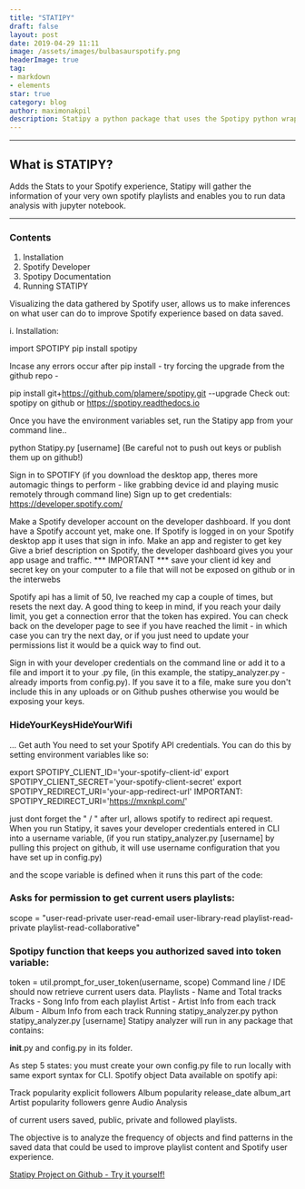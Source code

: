 ```yaml
---
title: "STATIPY"
draft: false
layout: post
date: 2019-04-29 11:11
image: /assets/images/bulbasaurspotify.png
headerImage: true
tag:
- markdown
- elements
star: true
category: blog
author: maximonakpil
description: Statipy a python package that uses the Spotipy python wrapper for calls to the spotify api
---
```


---

## What is STATIPY?

Adds the Stats to your Spotify experience, Statipy will gather the information of your very own spotify playlists and enables you to run data analysis with jupyter notebook.


---

### Contents

1. Installation
2. Spotify Developer
3. Spotipy Documentation
4. Running STATIPY


Visualizing the data gathered by Spotify user, allows us to make inferences on what user can do to improve Spotify experience based on data saved.

i. Installation:

import SPOTIPY
pip install spotipy

Incase any errors occur after pip install - try forcing the upgrade from the github repo -

pip install git+https://github.com/plamere/spotipy.git --upgrade
Check out: spotipy on github or https://spotipy.readthedocs.io

Once you have the environment variables set, run the Statipy app from your command line..

python Statipy.py [username]
(Be careful not to push out keys or publish them up on github!)

Sign in to SPOTIFY (if you download the desktop app, theres more automagic things to perform - like grabbing device id and playing music remotely through command line)
Sign up to get credentials:
https://developer.spotify.com/

Make a Spotify developer account on the developer dashboard. If you dont have a Spotify account yet, make one. If Spotify is logged in on your Spotify desktop app it uses that sign in info.
Make an app and register to get key Give a brief description on Spotify, the developer dashboard gives you your app usage and traffic.
*** IMPORTANT *** save your client id key and secret key on your computer to a file that will not be exposed on github or in the interwebs

Spotify api has a limit of 50, Ive reached my cap a couple of times, but resets the next day.
A good thing to keep in mind, if you reach your daily limit, you get a connection error that the token has expired. You can check back on the developer page to see if you have reached the limit - in which case you can try the next day, or if you just need to update your permissions list it would be a quick way to find out.

Sign in with your developer credentials on the command line or add it to a file and import it to your .py file, (in this example, the statipy_analyzer.py - already imports from config.py). If you save it to a file, make sure you don't include this in any uploads or on Github pushes otherwise you would be exposing your keys.
### HideYourKeysHideYourWifi

... Get auth
You need to set your Spotify API credentials. You can do this by setting environment variables like so:

export SPOTIPY_CLIENT_ID='your-spotify-client-id'
export SPOTIPY_CLIENT_SECRET='your-spotify-client-secret'
export SPOTIPY_REDIRECT_URI='your-app-redirect-url'
IMPORTANT: SPOTIPY_REDIRECT_URI='https://mxnkpl.com/'

just dont forget the " / " after url, allows spotify to redirect api request.
When you run Statipy, it saves your developer credentials entered in CLI into a username variable,
(if you run statipy_analyzer.py [username] by pulling this project on github, it will use username configuration that you have set up in config.py)

and the scope variable is defined when it runs this part of the code:

### Asks for permission to get current users playlists:

scope = "user-read-private user-read-email user-library-read playlist-read-private playlist-read-collaborative"
### Spotipy function that keeps you authorized saved into token variable:

token = util.prompt_for_user_token(username, scope)
Command line / IDE should now retrieve current users data.
Playlists - Name and Total tracks
Tracks - Song Info from each playlist
Artist - Artist Info from each track
Album - Album Info from each track
Running statipy_analyzer.py
python statipy_analyzer.py [username]
Statipy analyzer will run in any package that contains:

__init__.py
and
config.py
in its folder.

As step 5 states: you must create your own config.py file to run locally with same export syntax for CLI.
Spotify object
Data available on spotify api:

Track popularity explicit followers Album popularity release_date album_art Artist popularity followers genre Audio Analysis

of current users saved, public, private and followed playlists.

The objective is to analyze the frequency of objects and find patterns in the saved data that could be used to improve playlist content and Spotify user experience.


[Statipy Project on Github - Try it yourself!](https://github.com/mxayon/statipy)
